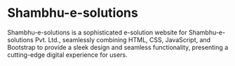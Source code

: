 # Shambhu-e-solutions
Shambhu-e-solutions is a sophisticated e-solution website for Shambhu-e-solutions Pvt. Ltd., seamlessly combining HTML, CSS, JavaScript, and Bootstrap to provide a sleek design and seamless functionality, presenting a cutting-edge digital experience for users.
